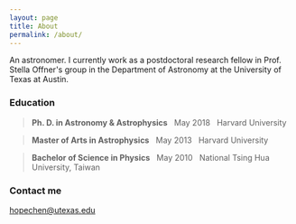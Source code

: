 ```yaml
---
layout: page
title: About
permalink: /about/
---
```


An astronomer.  I currently work as a postdoctoral research fellow in Prof. Stella Offner's group in the Department of Astronomy at the University of Texas at Austin.

### Education

   > **Ph. D. in Astronomy & Astrophysics**  &nbsp;  May 2018  &nbsp;  Harvard University
   
   > **Master of Arts in Astrophysics**  &nbsp;  May 2013  &nbsp;  Harvard University
   
   > **Bachelor of Science in Physics**  &nbsp;  May 2010  &nbsp;  National Tsing Hua University, Taiwan

### Contact me

[hopechen@utexas.edu](mailto:hopechen@utexas.edu)
